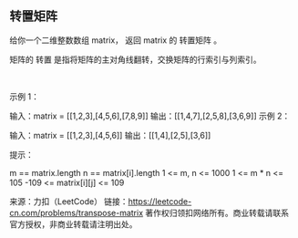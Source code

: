 ## 转置矩阵

给你一个二维整数数组 matrix， 返回 matrix 的 转置矩阵 。

矩阵的 转置 是指将矩阵的主对角线翻转，交换矩阵的行索引与列索引。



 

示例 1：

输入：matrix = [[1,2,3],[4,5,6],[7,8,9]]
输出：[[1,4,7],[2,5,8],[3,6,9]]
示例 2：

输入：matrix = [[1,2,3],[4,5,6]]
输出：[[1,4],[2,5],[3,6]]


提示：

m == matrix.length
n == matrix[i].length
1 <= m, n <= 1000
1 <= m * n <= 105
-109 <= matrix[i][j] <= 109

来源：力扣（LeetCode）
链接：https://leetcode-cn.com/problems/transpose-matrix
著作权归领扣网络所有。商业转载请联系官方授权，非商业转载请注明出处。
